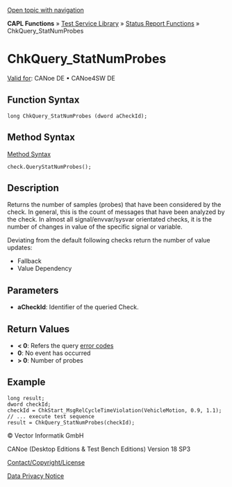 [Open topic with navigation](../../../../../CANoeDEFamily.htm#Topics/CAPLFunctions/Test/Functions/CAPLfunctionChkQueryStatNumProbes.md)

**CAPL Functions** » [Test Service Library](../CAPLfunctionsTSLOverview.md) » [Status Report Functions](../CAPLfunctionsTSLStatusReportFunctions.md) » ChkQuery_StatNumProbes

# ChkQuery_StatNumProbes

[Valid for](../../../Shared/FeatureAvailability.md): CANoe DE • CANoe4SW DE

## Function Syntax

```plaintext
long ChkQuery_StatNumProbes (dword aCheckId);
```

## Method Syntax

[Method Syntax](../../../Shared/CAPL/General/ClassesAndObjects.md)

```plaintext
check.QueryStatNumProbes();
```

## Description

Returns the number of samples (probes) that have been considered by the check. In general, this is the count of messages that have been analyzed by the check. In almost all signal/envvar/sysvar orientated checks, it is the number of changes in value of the specific signal or variable.

Deviating from the default following checks return the number of value updates:

- Fallback
- Value Dependency

## Parameters

- **aCheckId**: Identifier of the queried Check.

## Return Values

- **< 0**: Refers the query [error codes](../CAPLfunctionsTSLErrorCodes.md)
- **0**: No event has occurred
- **> 0**: Number of probes

## Example

```plaintext
long result;
dword checkId;
checkId = ChkStart_MsgRelCycleTimeViolation(VehicleMotion, 0.9, 1.1);
// ... execute test sequence
result = ChkQuery_StatNumProbes(checkId);
```

© Vector Informatik GmbH

CANoe (Desktop Editions & Test Bench Editions) Version 18 SP3

[Contact/Copyright/License](../../../Shared/ContactCopyrightLicense.md)

[Data Privacy Notice](https://www.vector.com/int/en/company/get-info/privacy-policy/)
